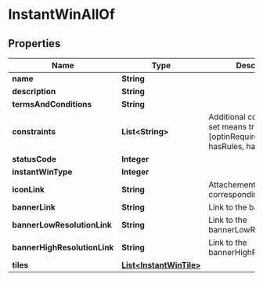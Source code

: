 

# InstantWinAllOf


## Properties

| Name | Type | Description | Notes |
|------------ | ------------- | ------------- | -------------|
|**name** | **String** |  |  [optional] |
|**description** | **String** |  |  [optional] |
|**termsAndConditions** | **String** |  |  [optional] |
|**constraints** | **List&lt;String&gt;** | Additional constraints, if set means true [optinRequiredForEntrants, hasRules, hasRewards] |  [optional] |
|**statusCode** | **Integer** |  |  [optional] |
|**instantWinType** | **Integer** |  |  |
|**iconLink** | **String** | Attachement id for the corresponding icon image. |  [optional] |
|**bannerLink** | **String** | Link to the banner |  [optional] |
|**bannerLowResolutionLink** | **String** | Link to the bannerLowResolution |  [optional] |
|**bannerHighResolutionLink** | **String** | Link to the bannerHighResolution |  [optional] |
|**tiles** | [**List&lt;InstantWinTile&gt;**](InstantWinTile.md) |  |  |



